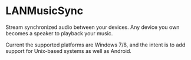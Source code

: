 # LANMusicSync
Stream synchronized audio between your devices. Any device you own becomes a speaker to playback your music.

Current the supported platforms are Windows 7/8, and the intent is to add support for Unix-based systems as well as Android.
